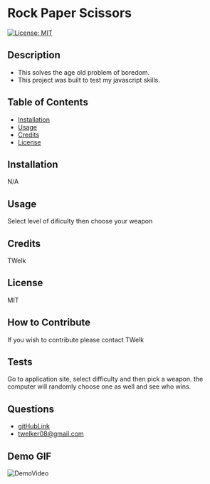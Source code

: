 
# Rock Paper Scissors
[![License: MIT](https://img.shields.io/badge/License-MIT-yellow.svg)](https://opensource.org/licenses/MIT)
## Description
- This solves the age old problem of boredom.
- This project was built to test my javascript skills.
## Table of Contents
- [Installation](#installation)
- [Usage](#usage)
- [Credits](#credits)
- [License](#license)
## Installation
N/A
## Usage
Select level of dificulty then choose your weapon
## Credits
TWelk
## License
MIT
## How to Contribute
If you wish to contribute please contact TWelk
## Tests
Go to application site, select difficulty and then pick a weapon. the computer will randomly choose one as well and see who wins.
## Questions
* [gitHubLink](https://github.com/TWelk)
* <a href="mailto:it-support@kth.se">twelker08@gmail.com</a>
## Demo GIF
![DemoVideo](./Assets/Images/RockPaperScissors.gif)